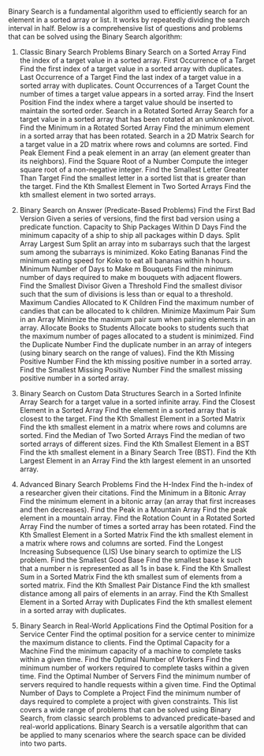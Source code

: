 Binary Search is a fundamental algorithm used to efficiently search for an element in a sorted array or list. It works by repeatedly dividing the search interval in half. Below is a comprehensive list of questions and problems that can be solved using the Binary Search algorithm:

1. Classic Binary Search Problems
    Binary Search on a Sorted Array
    Find the index of a target value in a sorted array.
    First Occurrence of a Target
    Find the first index of a target value in a sorted array with duplicates.
    Last Occurrence of a Target
    Find the last index of a target value in a sorted array with duplicates.
    Count Occurrences of a Target
    Count the number of times a target value appears in a sorted array.
    Find the Insert Position
    Find the index where a target value should be inserted to maintain the sorted order.
    Search in a Rotated Sorted Array
    Search for a target value in a sorted array that has been rotated at an unknown pivot.
    Find the Minimum in a Rotated Sorted Array
    Find the minimum element in a sorted array that has been rotated.
    Search in a 2D Matrix
    Search for a target value in a 2D matrix where rows and columns are sorted.
    Find Peak Element
    Find a peak element in an array (an element greater than its neighbors).
    Find the Square Root of a Number
    Compute the integer square root of a non-negative integer.
    Find the Smallest Letter Greater Than Target
    Find the smallest letter in a sorted list that is greater than the target.
    Find the Kth Smallest Element in Two Sorted Arrays
    Find the kth smallest element in two sorted arrays.

2. Binary Search on Answer (Predicate-Based Problems)
    Find the First Bad Version
    Given a series of versions, find the first bad version using a predicate function.
    Capacity to Ship Packages Within D Days
    Find the minimum capacity of a ship to ship all packages within D days.
    Split Array Largest Sum
    Split an array into m subarrays such that the largest sum among the subarrays is minimized.
    Koko Eating Bananas
    Find the minimum eating speed for Koko to eat all bananas within h hours.
    Minimum Number of Days to Make m Bouquets
    Find the minimum number of days required to make m bouquets with adjacent flowers.
    Find the Smallest Divisor Given a Threshold
    Find the smallest divisor such that the sum of divisions is less than or equal to a threshold.
    Maximum Candies Allocated to K Children
    Find the maximum number of candies that can be allocated to k children.
    Minimize Maximum Pair Sum in an Array
    Minimize the maximum pair sum when pairing elements in an array.
    Allocate Books to Students
    Allocate books to students such that the maximum number of pages allocated to a student is minimized.
    Find the Duplicate Number
    Find the duplicate number in an array of integers (using binary search on the range of values).
    Find the Kth Missing Positive Number
    Find the kth missing positive number in a sorted array.
    Find the Smallest Missing Positive Number
    Find the smallest missing positive number in a sorted array.

3. Binary Search on Custom Data Structures
    Search in a Sorted Infinite Array
    Search for a target value in a sorted infinite array.
    Find the Closest Element in a Sorted Array
    Find the element in a sorted array that is closest to the target.
    Find the Kth Smallest Element in a Sorted Matrix
    Find the kth smallest element in a matrix where rows and columns are sorted.
    Find the Median of Two Sorted Arrays
    Find the median of two sorted arrays of different sizes.
    Find the Kth Smallest Element in a BST
    Find the kth smallest element in a Binary Search Tree (BST).
    Find the Kth Largest Element in an Array
    Find the kth largest element in an unsorted array.

4. Advanced Binary Search Problems
    Find the H-Index
    Find the h-index of a researcher given their citations.
    Find the Minimum in a Bitonic Array
    Find the minimum element in a bitonic array (an array that first increases and then decreases).
    Find the Peak in a Mountain Array
    Find the peak element in a mountain array.
    Find the Rotation Count in a Rotated Sorted Array
    Find the number of times a sorted array has been rotated.
    Find the Kth Smallest Element in a Sorted Matrix
    Find the kth smallest element in a matrix where rows and columns are sorted.
    Find the Longest Increasing Subsequence (LIS)
    Use binary search to optimize the LIS problem.
    Find the Smallest Good Base
    Find the smallest base k such that a number n is represented as all 1s in base k.
    Find the Kth Smallest Sum in a Sorted Matrix
    Find the kth smallest sum of elements from a sorted matrix.
    Find the Kth Smallest Pair Distance
    Find the kth smallest distance among all pairs of elements in an array.
    Find the Kth Smallest Element in a Sorted Array with Duplicates
    Find the kth smallest element in a sorted array with duplicates.

5. Binary Search in Real-World Applications
    Find the Optimal Position for a Service Center
    Find the optimal position for a service center to minimize the maximum distance to clients.
    Find the Optimal Capacity for a Machine
    Find the minimum capacity of a machine to complete tasks within a given time.
    Find the Optimal Number of Workers
    Find the minimum number of workers required to complete tasks within a given time.
    Find the Optimal Number of Servers
    Find the minimum number of servers required to handle requests within a given time.
    Find the Optimal Number of Days to Complete a Project
    Find the minimum number of days required to complete a project with given constraints.
    This list covers a wide range of problems that can be solved using Binary Search, from classic search problems to advanced predicate-based and real-world applications. Binary Search is a versatile algorithm that can be applied to many scenarios where the search space can be divided into two parts.